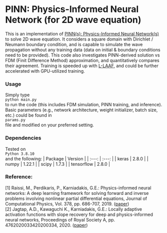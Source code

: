# PINN: Physics-Informed Neural Network (for 2D wave equation)

This is an implementation of [PINN(s): Physics-Informed Neural Network(s)](https://www.sciencedirect.com/science/article/pii/S0021999118307125) to solve 2D wave equation. It considers a square domain with Dirichlet / Neumann boundary condition, and is capable to simulate the wave propagation without any training data (data on initial & boundary conditions need to be provided). This code also investigates PINN-derived solution vs FDM (Finit Difference Method) approximation, and quantitatively compares their agreement. Training is speeded up with [L-LAAF](https://royalsocietypublishing.org/doi/10.1098/rspa.2020.0334), and could be further accelerated with GPU-utilized training. 

### Usage
Simply type 
<br>
<code>python main.py</code>
<br>
to run the code (this includes FDM simulation, PINN training, and inference). Basic parameters (e.g., network architecture, weight initializer, batch size, etc.) could be found in 
<br>
<code>params.py</code>
<br>
file and modified on your preferred setting. 

### Dependencies
Tested on 
<br>
<code>Python 3.8.10</code>
<br>
and the following:
| Package | Version |
| :---: | :---: |
| keras | 2.8.0 |
| numpy | 1.22.1 | 
| scipy |  1.7.3 | 
| tensorflow | 2.8.0 |

### Reference:
[1] Raissi, M., Perdikaris, P., Karniadakis,  G.E.: Physics-informed neural networks: A deep learning framework for solving forward and inverse problems involving nonlinear partial differential equations, Journal of Computational Physics, Vol. 378, pp. 686-707, 2019. ([paper](https://www.sciencedirect.com/science/article/pii/S0021999118307125))
<br>
[2] Jagtap, A.D., Kawaguchi K., Karniadakis, G.E.: Locally adaptive activation functions with slope recovery for deep and physics-informed neural networks, Proceedings of Royal Society A, pp. 4762020033420200334, 2020. ([paper](https://royalsocietypublishing.org/doi/10.1098/rspa.2020.0334))
